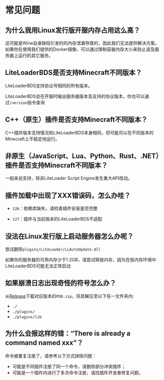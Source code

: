 # 常见问题

## 为什么我用Linux发行版开服内存占用这么高？

这可能是Wine自身缺陷引发的的内存泄漏导致的，因此我们无法提供解决方案。如果你在使用我们提供的Docker镜像，可以通过限制容器内存大小来防止波及服务器上运行的其它服务。

## LiteLoaderBDS是否支持Minecraft不同版本？

LiteLoaderBDS支持协议号相同的所有版本。

LiteLoaderBDS会在开服时输出服务器版本及支持的协议版本，你也可以通过`/version`指令查询

## C++（原生）插件是否支持Minecraft不同版本？

C++插件版本支持情况和LiteLoaderBDS本身相同，但可能可以在不同版本的Minecraft上不稳定地运行。

## 非原生（JavaScript、Lua、Python、Rust、.NET）插件是否支持Minecraft不同版本？

一般来说支持，除非LiteLoader Script Engine发生重大API改动。

## 插件加载中出现了XXX错误码，怎么办哇？

- `126`：依赖库缺失，请检查插件安装是否完整

- `127`：插件与当前版本的LiteLoaderBDS不适配

## 没法在Linux发行版上启动服务器怎么办呢？

尝试删除`plugins/LiteLoader/LLAutoUpdate.dll`

如果你的服务器的可用内存少于1.2GB，请尝试释放内存，因为在低内存环境中LiteLoaderBDS可能无法正常启动

## 如果崩溃日志出现奇怪的符号怎么办？

从[Release](https://github.com/LiteLDev/LiteLoaderBDS/releases)下载对应版本的`PDB.zip`，将其解压至以下任一文件夹内:
- `./`
- `./plugins/`
- `./plugins/lib`

## 为什么会报这样的错：“There is already a command named xxx”？

命令被重复注册了，请参考以下方式排除问题：

* 可能是不同插件注册了同一个命令，请删除部分冲突插件；
* 可能是一个插件内进行了多次命令注册，请找插件开发者修复问题。